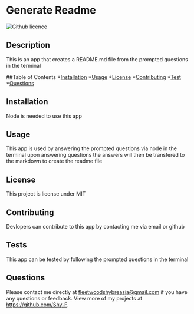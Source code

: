 # Generate Readme
  ![Github licence](http://img.shields.io/badge/license-MIT-yellow.svg)


  ## Description

  This is an app that creates a README.md file from the prompted questions in the terminal

  

  ##Table of Contents
  *[Installation](#installation)
  *[Usage](#usage)
  *[License](#license)
  *[Contributing](#contributing)
  *[Test](#tests)
  *[Questions](#questions)

  ## Installation
  Node is needed to use this app

  ## Usage
  This app is used by answering the prompted questions via node in the terminal upon answering questions the answers will then be transfered to the markdown to create the readme file

  ## License
  This project is license under MIT

  ## Contributing
  Devlopers can contribute to this app by contacting me via email or github

  ## Tests
  This app can be tested by following the prompted questions in the terminal

  ## Questions
  Please contact me directly at fleetwoodshybreasia@gmail.com if you have any questions or feedback. View more of my projects at https://github.com/Shy-F.

